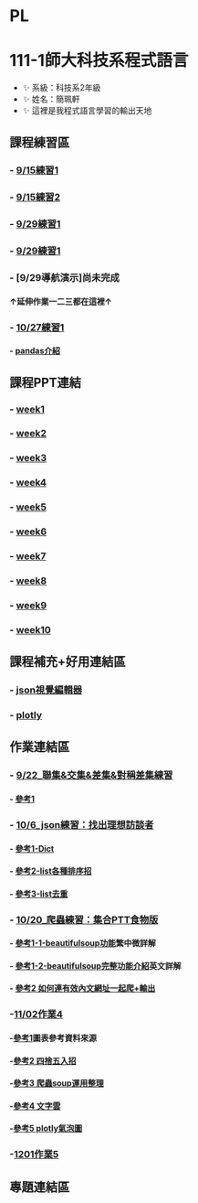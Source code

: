 # PL
# 111-1師大科技系程式語言
- ✨ 系級：科技系2年級
- ✨ 姓名：簡珮軒
- ✨ 這裡是我程式語言學習的輸出天地
## 課程練習區
### - [9/15練習1](https://github.com/cpeggy/PL/blob/main/Python01.ipynb)
### - [9/15練習2](https://github.com/cpeggy/PL/blob/main/Python02.ipynb)
### - [9/29練習1](https://github.com/cpeggy/PL/blob/main/Practice4.ipynb)
### - [9/29練習1](https://github.com/cpeggy/PL/blob/main/Practice4.ipynb)
### - [9/29導航演示]尚未完成 
#### ↑延伸作業一二三都在這裡↑
### - [10/27練習1](https://github.com/cpeggy/PL/blob/main/practice1027.ipynb)
#### - [pandas介紹](https://medium.com/seaniap/pandas%E5%9F%BA%E7%A4%8E%E4%BB%8B%E7%B4%B9-%E9%80%B2%E5%85%A5%E8%B3%87%E6%96%99%E7%A7%91%E5%AD%B8%E7%9A%84%E9%A0%98%E5%9F%9F-be9894b3548)
## 課程PPT連結
### - [week1](https://docs.google.com/presentation/d/e/2PACX-1vS_11f3KIeNeqmInAKfHaDzOTxK_ff05aI3H3hanLX1qI6Z8iHhbOfqEUgl3Gzx3s1pYtjIZcdzECSP/pub?start=false&loop=false&delayms=3000&slide=id.p)
### - [week2](https://docs.google.com/presentation/d/e/2PACX-1vQa2_6HxpBPDUjViqvd82AqQfnywwWwETU60fLexCe7ADD8A7kHkpGjkmO6kCSYyw-AFrSCfG3THXiA/pub?start=false&loop=false&delayms=3000&slide=id.p)
### - [week3](https://docs.google.com/presentation/d/e/2PACX-1vSAw9A5Eu_lHKzShkG8CacnBGk4xauhztCRro8AaxmllMd-gGR3iZpgeV2q8Yz4Fm7CRgfW7fmZSnTJ/pub?start=false&loop=false&delayms=3000&slide=id.p)
### - [week4](https://docs.google.com/presentation/d/e/2PACX-1vRR3pc8mhMsa4xByYW6vKqtJiJCsAaeLLCvmRVf3RquXZDwY3yk0H9vcF3CGwkVh5ypqe5Yto0-E88d/pub?start=false&loop=false&delayms=3000&slide=id.p)
### - [week5](https://docs.google.com/presentation/d/e/2PACX-1vRB9etAYcIULZFrawJ1_e1g_0jHvTSZMIBxzCbGMVSwaO92n-lf-T-4Ye9U6M0r25hqugHUI8smMPOZ/pub?start=false&loop=false&delayms=3000&slide=id.p)
### - [week6](https://docs.google.com/presentation/d/e/2PACX-1vSKqly4jm5pdKscVPAGZvHkc-bfGa3X0P5SYGTIv0HoOTLfV94L7UVWcWnchhdRUTTsEYVqlyQ0wi23/pub?start=false&loop=false&delayms=3000&slide=id.p)
### - [week7](https://docs.google.com/presentation/d/e/2PACX-1vSIQhAt8wK9K6tgOx9xCsg8cVjZSXgH8Q-whPekB0Zi68fCTwJvmQ_XeJAfrLdohB_jMDn_mblxWCtC/pub?start=false&loop=false&delayms=3000&slide=id.p)
### - [week8](https://docs.google.com/presentation/d/e/2PACX-1vR0lsj6suoMW-s48VLVaWeXB2vXwcPmvX2jKpXOCuZuEry3VMyAlapumD20gt1DUPiMIT6krRjZba3P/pub?start=false&loop=false&delayms=3000&slide=id.p)
### - [week9](https://docs.google.com/presentation/d/e/2PACX-1vS-XoNDMEDtxpfenW3dO9rkpeGKX0TbF2IfBP-Q7g4mbUft--2lynYvZ9MPej10k0xKub2ekj-mD_DY/pub?start=false&loop=false&delayms=3000&slide=id.p)
### - [week10](https://docs.google.com/presentation/d/e/2PACX-1vQkAyFp8CqGYo1cb58Sv3Ba-glwkMsqbcQ-G5BFsLVm_wmRNCIpGWgiATFoV_MSUJRy7NsmNXtOP9qo/pub?start=false&loop=false&delayms=3000&slide=id.p)
## 課程補充+好用連結區
### - [json視覺編輯器](https://jsoncrack.com/editor)
### - [plotly](https://plotly.com/python/)
##   作業連結區
### - [9/22_聯集&交集&差集&對稱差集練習](https://github.com/cpeggy/PL/blob/main/Homework1/Practice3.ipynb)
#### - [參考1](https://ithelp.ithome.com.tw/articles/10186540)
### - [10/6_json練習：找出理想訪談者](https://github.com/cpeggy/PL/blob/main/Homework2/practice10162-formarkdown.ipynb)
#### - [參考1-Dict](https://medium.com/ccclub/ccclub-python-for-beginners-tutorial-533b8d8d96f3)
#### - [參考2-list各種排序招](https://officeguide.cc/python-sort-sorted-tutorial-examples/)
#### - [參考3-list去重](https://officeguide.cc/python-sort-sorted-tutorial-examples/)
### - [10/20_爬蟲練習：集合PTT食物版](https://github.com/cpeggy/PL/blob/main/Homework3/README.md)
#### - [參考1-1-beautifulsoup功能](https://ithelp.ithome.com.tw/articles/10196817)繁中微詳解
#### - [參考1-2-beautifulsoup完整功能介紹](https://www.crummy.com/software/BeautifulSoup/bs4/doc/)英文詳解
#### - [參考2 如何連有效內文網址一起爬+輸出](https://minkuanchen.medium.com/python%E7%88%AC%E8%9F%B2-%E7%88%AC%E5%8F%96ptt%E6%A8%99%E9%A1%8C%E5%8F%8A%E9%80%A3%E7%B5%90-a9ba8131cf94)
### -[11/02作業4](https://github.com/cpeggy/PL/tree/main/Homework4)
#### -[參考1](Homework4/reference.txt)圖表參考資料來源
#### -[參考2 四捨五入招](https://www.dotblogs.com.tw/YiruAtStudio/2021/03/13/153157)
#### -[參考3 爬蟲soup運用整理](https://www.learncodewithmike.com/2020/02/python-beautifulsoup-web-scraper.html)
#### -[參考4 文字雲](https://jamleecute.web.app/%E7%B6%B2%E8%B7%AF%E7%88%AC%E8%9F%B2-web-crawler-text-mining-python/)
#### -[參考5 plotly氣泡圖](https://www.twblogs.net/a/6081bb18b586f7f70960fdb7)
### -[1201作業5](https://github.com/cpeggy/PL/tree/main/Homework5)
## 專題連結區
